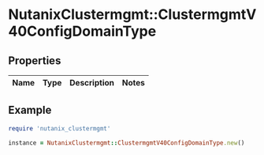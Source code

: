 # NutanixClustermgmt::ClustermgmtV40ConfigDomainType

## Properties

| Name | Type | Description | Notes |
| ---- | ---- | ----------- | ----- |

## Example

```ruby
require 'nutanix_clustermgmt'

instance = NutanixClustermgmt::ClustermgmtV40ConfigDomainType.new()
```

